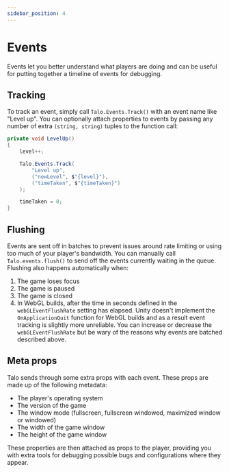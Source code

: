 ```yaml
---
sidebar_position: 4
---
```


# Events

Events let you better understand what players are doing and can be useful for putting together a timeline of events for debugging.

## Tracking

To track an event, simply call `Talo.Events.Track()` with an event name like "Level up". You can optionally attach properties to events by passing any number of extra `(string, string)` tuples to the function call:

```csharp title="TrackLevelUpEvent.cs"
private void LevelUp()
{
	level++;

	Talo.Events.Track(
		"Level up",
		("newLevel", $"{level}"),
		("timeTaken", $"{timeTaken}")
	);

	timeTaken = 0;
}
```

## Flushing

Events are sent off in batches to prevent issues around rate limiting or using too much of your player's bandwidth. You can manually call `Talo.events.flush()` to send off the events currently waiting in the queue. Flushing also happens automatically when:

1. The game loses focus
2. The game is paused
3. The game is closed
4. In WebGL builds, after the time in seconds defined in the `webGLEventFlushRate` setting has elapsed. Unity doesn't implement the `OnApplicationQuit` function for WebGL builds and as a result event tracking is slightly more unreliable. You can increase or decrease the `webGLEventFlushRate` but be wary of the reasons why events are batched described above.

## Meta props

Talo sends through some extra props with each event. These props are made up of the following metadata:
- The player's operating system
- The version of the game
- The window mode (fullscreen, fullscreen windowed, maximized window or windowed)
- The width of the game window
- The height of the game window

These properties are then attached as props to the player, providing you with extra tools for debugging possible bugs and configurations where they appear.
